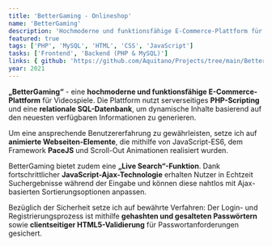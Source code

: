 ```yaml
---
title: 'BetterGaming - Onlineshop'
name: 'BetterGaming'
description: 'Hochmoderne und funktionsfähige E-Commerce-Plattform für Videospiele'
featured: true
tags: ['PHP', 'MySQL', 'HTML', 'CSS', 'JavaScript']
tasks: ['Frontend', 'Backend (PHP & MySQL)']
links: { github: 'https://github.com/Aquitano/Projects/tree/main/BetterGaming', website: 'https://bettergaming.de' }
year: 2021
---
```


**„BetterGaming“** - eine **hochmoderne und funktionsfähige E-Commerce-Plattform** für Videospiele. Die Plattform nutzt serverseitiges **PHP-Scripting** und eine **relationale SQL-Datenbank**, um dynamische Inhalte basierend auf den neuesten verfügbaren Informationen zu generieren.

Um eine ansprechende Benutzererfahrung zu gewährleisten, setze ich auf **animierte Webseiten-Elemente**, die mithilfe von JavaScript-ES6, dem Framework **PaceJS** und Scroll-Out Animationen realisiert wurden.

BetterGaming bietet zudem eine **„Live Search“-Funktion**. Dank fortschrittlicher **JavaScript-Ajax-Technologie** erhalten Nutzer in Echtzeit Suchergebnisse während der Eingabe und können diese nahtlos mit Ajax-basierten Sortierungsoptionen anpassen.

Bezüglich der Sicherheit setze ich auf bewährte Verfahren: Der Login- und Registrierungsprozess ist mithilfe **gehashten und gesalteten Passwörtern** sowie **clientseitiger HTML5-Validierung** für Passwortanforderungen gesichert.
